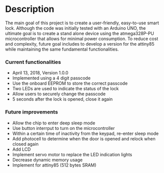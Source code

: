 # Description

The main goal of this project is to create a user-friendly, easy-to-use smart lock. Although the code was initially tested with an Arduino UNO, the ultimate goal is to create a stand alone device using the atmega328P-PU microcontroller that allows for minimal power consumption. To reduce cost and complexity, future goal includes to develop a version for the attiny85 while maintaining the same fundamental functionalities.


### Current functionalities
* April 13, 2018, Version 1.0.0
 * Implemented using a 4 digit passcode
 * Use the onboard EEPROM to store the correct passcode
 * Two LEDs are used to indicate the status of the lock
 * Allow users to securely change the passcode
 * 5 seconds after the lock is opened, close it again


### Future improvements
* Allow the chip to enter deep sleep mode
* Use button interrput to turn on the microcontroller
* Within a certain time of inactivity from the keypad, re-enter sleep mode
* Add photocell to determine when the door is opened and relock when closed again
* Add LCD
* Implement servo motor to replace the LED indication lights
* Decrease dynamic memory usage
* Implement for attiny85 (512 bytes SRAM)